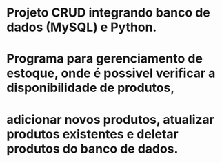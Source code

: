 # Projeto CRUD integrando banco de dados (MySQL) e Python.

# Programa para gerenciamento de estoque, onde é possivel verificar a disponibilidade de produtos,
# adicionar novos produtos, atualizar produtos existentes e deletar produtos do banco de dados.